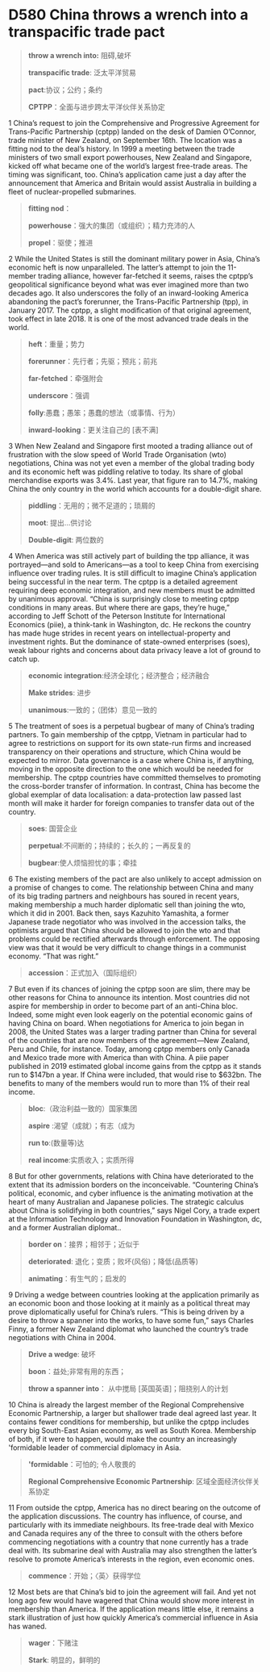 # D580 China throws a wrench into a transpacific trade pact
> **throw a wrench into:** 阻碍,破坏
 > 
> **transpacific trade**: 泛太平洋贸易
 > 
> **pact**:协议；公约；条约
 > 
> **CPTPP**：全面与进步跨太平洋伙伴关系协定
 > 

1 China’s request to join the Comprehensive and Progressive Agreement for Trans-Pacific Partnership (cptpp) landed on the desk of Damien O’Connor, trade minister of New Zealand, on September 16th. The location was a fitting nod to the deal’s history. In 1999 a meeting between the trade ministers of two small export powerhouses, New Zealand and Singapore, kicked off what became one of the world’s largest free-trade areas. The timing was significant, too. China’s application came just a day after the announcement that America and Britain would assist Australia in building a fleet of nuclear-propelled submarines.

> **fitting nod**：
>
> **powerhouse**：强大的集团（或组织）；精力充沛的人
>
> **propel**：驱使；推进
>

2 While the United States is still the dominant military power in Asia, China’s economic heft is now unparalleled. The latter’s attempt to join the 11-member trading alliance, however far-fetched it seems, raises the cptpp’s geopolitical significance beyond what was ever imagined more than two decades ago. It also underscores the folly of an inward-looking America abandoning the pact’s forerunner, the Trans-Pacific Partnership (tpp), in January 2017. The cptpp, a slight modification of that original agreement, took effect in late 2018. It is one of the most advanced trade deals in the world.

> **heft**：重量；势力
>
> **forerunner**：先行者；先驱；预兆；前兆
>
> **far-fetched**：牵强附会
>
> **underscore**：强调
>
> **folly**:愚蠢；愚笨；愚蠢的想法（或事情、行为）
>
> **inward-looking**：更关注自己的 [表不满]
>

3 When New Zealand and Singapore first mooted a trading alliance out of frustration with the slow speed of World Trade Organisation (wto) negotiations, China was not yet even a member of the global trading body and its economic heft was piddling relative to today. Its share of global merchandise exports was 3.4%. Last year, that figure ran to 14.7%, making China the only country in the world which accounts for a double-digit share.

> **piddling**：无用的；微不足道的；琐屑的
>
> **moot**: 提出…供讨论
>
> **Double-digit**: 两位数的
>

4 When America was still actively part of building the tpp alliance, it was portrayed—and sold to Americans—as a tool to keep China from exercising influence over trading rules. It is still difficult to imagine China’s application being successful in the near term. The cptpp is a detailed agreement requiring deep economic integration, and new members must be admitted by unanimous approval. “China is surprisingly close to meeting cptpp conditions in many areas. But where there are gaps, they’re huge,” according to Jeff Schott of the Peterson Institute for International Economics (piie), a think-tank in Washington, dc. He reckons the country has made huge strides in recent years on intellectual-property and investment rights. But the dominance of state-owned enterprises (soes), weak labour rights and concerns about data privacy leave a lot of ground to catch up.

> **economic integration**:经济全球化；经济整合；经济融合
>
> **Make strides**: 进步
>
> **unanimous**:一致的；（团体）意见一致的
>

5 The treatment of soes is a perpetual bugbear of many of China’s trading partners. To gain membership of the cptpp, Vietnam in particular had to agree to restrictions on support for its own state-run firms and increased transparency on their operations and structure, which China would be expected to mirror. Data governance is a case where China is, if anything, moving in the opposite direction to the one which would be needed for membership. The cptpp countries have committed themselves to promoting the cross-border transfer of information. In contrast, China has become the global exemplar of data localisation: a data-protection law passed last month will make it harder for foreign companies to transfer data out of the country.

> **soes**: 国营企业
>
> **perpetual**:不间断的；持续的；长久的；一再反复的
>
> **bugbear**:使人烦恼担忧的事；牵挂
>

6 The existing members of the pact are also unlikely to accept admission on a promise of changes to come. The relationship between China and many of its big trading partners and neighbours has soured in recent years, making membership a much harder diplomatic sell than joining the wto, which it did in 2001. Back then, says Kazuhito Yamashita, a former Japanese trade negotiator who was involved in the accession talks, the optimists argued that China should be allowed to join the wto and that problems could be rectified afterwards through enforcement. The opposing view was that it would be very difficult to change things in a communist economy. “That was right.”

> **accession**：正式加入（国际组织）
>

7 But even if its chances of joining the cptpp soon are slim, there may be other reasons for China to announce its intention. Most countries did not aspire for membership in order to become part of an anti-China bloc. Indeed, some might even look eagerly on the potential economic gains of having China on board. When negotiations for America to join began in 2008, the United States was a larger trading partner than China for several of the countries that are now members of the agreement—New Zealand, Peru and Chile, for instance. Today, among cptpp members only Canada and Mexico trade more with America than with China. A piie paper published in 2019 estimated global income gains from the cptpp as it stands run to $147bn a year. If China were included, that would rise to $632bn. The benefits to many of the members would run to more than 1% of their real income.

> **bloc**:（政治利益一致的）国家集团
>
> **aspire** :渴望（成就）；有志（成为
>
> **run to**:(数量等)达
>
> **real income**:实质收入；实质所得
>

8 But for other governments, relations with China have deteriorated to the extent that its admission borders on the inconceivable. “Countering China’s political, economic, and cyber influence is the animating motivation at the heart of many Australian and Japanese policies. The strategic calculus about China is solidifying in both countries,” says Nigel Cory, a trade expert at the Information Technology and Innovation Foundation in Washington, dc, and a former Australian diplomat..

> **border on**：接界；相邻于；近似于
>
> **deteriorated**: 退化；变质；败坏(风俗)；降低(品质等)
>
> **animating**：有生气的；启发的
>

9 Driving a wedge between countries looking at the application primarily as an economic boon and those looking at it mainly as a political threat may prove diplomatically useful for China’s rulers. “This is being driven by a desire to throw a spanner into the works, to have some fun,” says Charles Finny, a former New Zealand diplomat who launched the country’s trade negotiations with China in 2004.

> **Drive a wedge**: 破坏
>
> **boon**：益处;非常有用的东西；
>
> **throw a spanner into**： 从中搅局 [英国英语]；阻挠别人的计划
>

10 China is already the largest member of the Regional Comprehensive Economic Partnership, a larger but shallower trade deal agreed last year. It contains fewer conditions for membership, but unlike the cptpp includes every big South-East Asian economy, as well as South Korea. Membership of both, if it were to happen, would make the country an increasingly 'formidable leader of commercial diplomacy in Asia.

> **'formidable**：可怕的; 令人敬畏的
>
> **Regional Comprehensive Economic Partnership**: 区域全面经济伙伴关系协定
>

11 From outside the cptpp, America has no direct bearing on the outcome of the application discussions. The country has influence, of course, and particularly with its immediate neighbours. Its free-trade deal with Mexico and Canada requires any of the three to consult with the others before commencing negotiations with a country that none currently has a trade deal with. Its submarine deal with Australia may also strengthen the latter’s resolve to promote America’s interests in the region, even economic ones.

> **commence**：开始；〈英〉获得学位
>

12 Most bets are that China’s bid to join the agreement will fail. And yet not long ago few would have wagered that China would show more interest in membership than America. If the application means little else, it remains a stark illustration of just how quickly America’s commercial influence in Asia has waned.

> **wager**：下赌注
>
> **Stark**: 明显的，鲜明的
>


